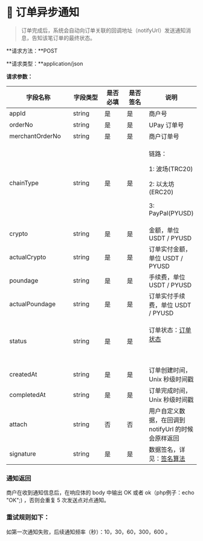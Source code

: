 # 🔔 订单异步通知

> 订单完成后，系统会自动向订单关联的回调地址（notifyUrl）发送通知消息，告知该笔订单的最终状态。

**请求方法：**POST

**请求类型：**application/json

**请求参数：**

<table><thead><tr><th width="188">字段名称</th><th width="119">字段类型</th><th width="102">是否必填</th><th width="99">是否签名</th><th>说明</th></tr></thead><tbody><tr><td>appId</td><td>string</td><td>是</td><td>是</td><td>商户号</td></tr><tr><td>orderNo</td><td>string</td><td>是</td><td>是</td><td>UPay 订单号</td></tr><tr><td>merchantOrderNo</td><td>string</td><td>是</td><td>是</td><td>商户订单号</td></tr><tr><td>chainType</td><td>string</td><td>是</td><td>是</td><td><p>链路：</p><p>1: 波场(TRC20)</p><p>2: 以太坊(ERC20)  </p><p>3: PayPal(PYUSD)</p></td></tr><tr><td>crypto</td><td>string</td><td>是</td><td>是</td><td>金额，单位 USDT / PYUSD</td></tr><tr><td>actualCrypto</td><td>string</td><td>是</td><td>是</td><td>订单实付金额，单位 USDT / PYUSD</td></tr><tr><td>poundage</td><td>string</td><td>是</td><td>是</td><td>手续费，单位 USDT / PYUSD</td></tr><tr><td>actualPoundage</td><td>string</td><td>是</td><td>是</td><td>订单实付手续费，单位 USDT / PYUSD</td></tr><tr><td>status</td><td>string</td><td>是</td><td>是</td><td><p>订单状态：<a href="broken-reference">订单状态</a></p><p>​</p></td></tr><tr><td>createdAt</td><td>string</td><td>是</td><td>是</td><td>订单创建时间，Unix 秒级时间戳</td></tr><tr><td>completedAt</td><td>string</td><td>是</td><td>是</td><td>订单完成时间，Unix 秒级时间戳</td></tr><tr><td>attach</td><td>string</td><td>否</td><td>否</td><td>用户自定义数据，在回调到 notifyUrl 的时候会原样返回</td></tr><tr><td>signature</td><td>string</td><td>是</td><td>是</td><td>数据签名，详见：<a href="broken-reference">签名算法</a></td></tr></tbody></table>

### 通知返回 <a href="#tong-zhi-fan-hui" id="tong-zhi-fan-hui"></a>

商户在收到通知信息后，在响应体的 body 中输出 OK 或者 ok（php例子：echo "OK";) ，否则会重复 5 次发送点对点通知。

### 重试规则如下： <a href="#tong-zhi-fan-hui" id="tong-zhi-fan-hui"></a>

如第一次通知失败，后续通知频率（秒）：10，30，60，300，600 。
